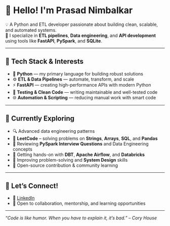 # 👋 Hello! I'm Prasad Nimbalkar

💡 A Python and  ETL developer passionate about building clean, scalable, and automated systems.  
🔁 I specialize in **ETL pipelines**, **Data engineering**, and **API development** using tools like **FastAPI**, **PySpark**, and **SQLite**.

---

## 🧰 Tech Stack & Interests

- 🐍 **Python** — my primary language for building robust solutions
- ⚙️ **ETL & Data Pipelines** — automate, transform, and scale
- ⚡ **FastAPI** — creating high-performance APIs with modern Python
- 🧪 **Testing & Clean Code** — writing maintainable and well-tested code
- 🌐 **Automation & Scripting** — reducing manual work with smart code

---

## 🌱 Currently Exploring

- 🔍 Advanced data engineering patterns
- 🧩 **LeetCode** – solving problems on **Strings**, **Arrays**, **SQL**, and **Pandas**
- 🧠 Reviewing **PySpark Interview Questions** and Data Engineering concepts
- 🔧 Getting hands-on with **DBT**, **Apache Airflow**, and **Databricks**
- 🔄 Improving problem-solving and **System Design** skills  
- 🧰 Open-source contribution & community learning  

---

## 🤝 Let’s Connect!

- 🔗 [LinkedIn](https://www.linkedin.com/in/prasadnimbalkar/)
- 📨 Open to collaboration, mentorship, and learning opportunities

---

_“Code is like humor. When you have to explain it, it’s bad.” – Cory House_


<!--
**prasad-nimbalkar/prasad-nimbalkar** is a ✨ _special_ ✨ repository because its `README.md` (this file) appears on your GitHub profile.

Here are some ideas to get you started:

- 🔭 I’m currently working on ...
- 🌱 I’m currently learning ...
- 👯 I’m looking to collaborate on ...
- 🤔 I’m looking for help with ...
- 💬 Ask me about ...
- 📫 How to reach me: ...
- 😄 Pronouns: ...
- ⚡ Fun fact: ...
-->
